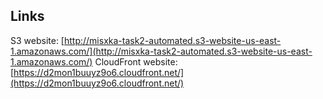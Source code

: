 ## Links

S3 website: [http://misxka-task2-automated.s3-website-us-east-1.amazonaws.com/](http://misxka-task2-automated.s3-website-us-east-1.amazonaws.com/)
CloudFront website: [https://d2mon1buuyz9o6.cloudfront.net/](https://d2mon1buuyz9o6.cloudfront.net/)

